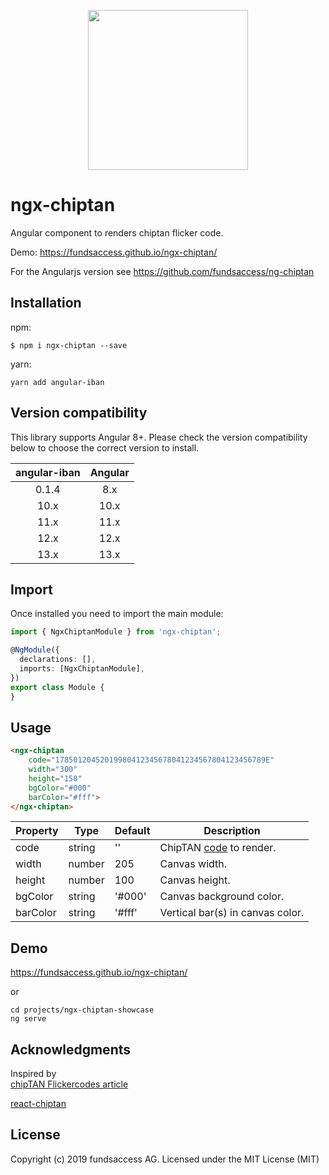 <p align="center">
  <img height="256px" width="256px" style="text-align: center;" src="https://fundsaccess.github.io/ngx-chiptan/assets/angular.svg">
</p>

# ngx-chiptan

Angular component to renders chiptan flicker code.

Demo: https://fundsaccess.github.io/ngx-chiptan/ 

For the Angularjs version see https://github.com/fundsaccess/ng-chiptan

## Installation

npm:
```
$ npm i ngx-chiptan --save
```

yarn:
```shell
yarn add angular-iban
```

## Version compatibility

This library supports Angular 8+. Please check the version compatibility below to choose the correct version to install.

| angular-iban | Angular |
|:------------:|:-------:|
|    0.1.4     |   8.x   |
|     10.x     |  10.x   |
|     11.x     |  11.x   |
|     12.x     |  12.x   |
|     13.x     |  13.x   |

## Import

Once installed you need to import the main module:
```typescript
import { NgxChiptanModule } from 'ngx-chiptan';

@NgModule({
  declarations: [],
  imports: [NgxChiptanModule], 
})
export class Module {
}
```
## Usage
```html
<ngx-chiptan 
    code="17850120452019980412345678041234567804123456789E"
    width="300" 
    height="150"  
    bgColor="#000" 
    barColor="#fff">
</ngx-chiptan>
```

| Property | Type | Default | Description |
| --- | --- | --- | --- |
| code | string | '' | ChipTAN [code](https://6xq.net/flickercodes/) to render. |
| width | number | 205 | Canvas width. |
| height | number | 100 | Canvas height. |
| bgColor | string | '#000' | Canvas background color. |
| barColor | string | '#fff' | Vertical bar(s) in canvas color. |

## Demo
https://fundsaccess.github.io/ngx-chiptan/ 

or
```
cd projects/ngx-chiptan-showcase 
ng serve
```

## Acknowledgments

Inspired by  
[chipTAN Flickercodes article](https://6xq.net/flickercodes/)

[react-chiptan](https://github.com/basimhennawi/react-chiptan)

## License
Copyright (c) 2019 fundsaccess AG. Licensed under the MIT License (MIT)
